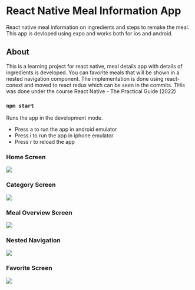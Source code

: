 # React Native Meal Information App

React native meal information on ingredients and steps to remake the meal.
This app is devloped using expo and works both for ios and android.

## About

This is a learning project for react native, meal details app with details of ingredients is developed.
You can favorite meals that will be shown in a nested navigation component.
The implementation is done using react-conext and moved to react redux which can be seen in the commits.
THis was done under the course React Native - The Practical Guide (2022)

### `npm start`

Runs the app in the development mode.
- Press a to run the app in android emulator
- Press i to run the app in iphone emulator
- Press r to reload the app

### Home Screen

![](/assets/images/home-all-categories.png)


### Category Screen

![](/assets/images/category-detail.png)


### Meal Overview Screen

![](/assets/images/detail-view.png)


### Nested Navigation

![](/assets/images/nested-navigation.png)


### Favorite Screen

![](/assets/images/favorites-view.png)
